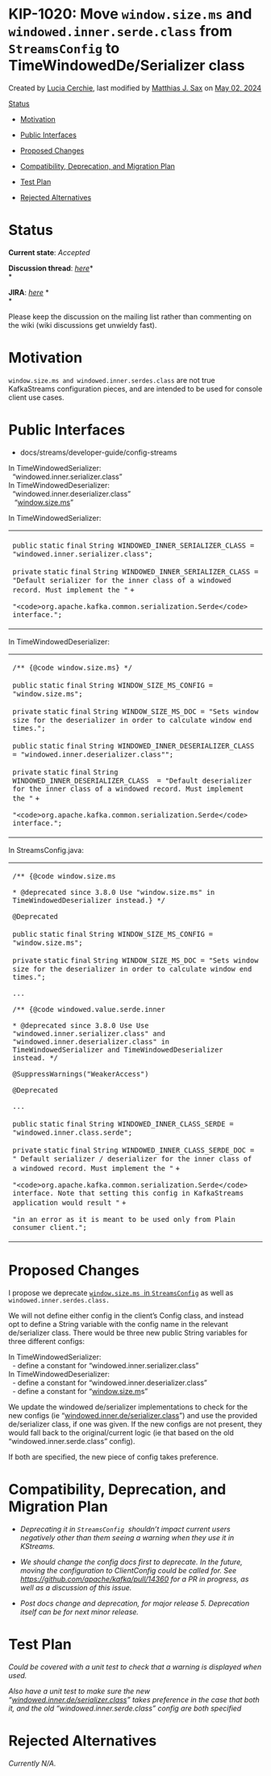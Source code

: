 KIP-1020: Move `window.size.ms` and `windowed.inner.serde.class` from
`StreamsConfig` to TimeWindowedDe/Serializer class
================

Created by [Lucia
Cerchie](https://cwiki.apache.org/confluence/display/~cerchie), last
modified by [Matthias J.
Sax](https://cwiki.apache.org/confluence/display/~mjsax) on [May 02,
2024](https://cwiki.apache.org/confluence/pages/diffpagesbyversion.action?pageId=290982804&selectedPageVersions=13&selectedPageVersions=14 "Show changes")

[Status](https://cwiki.apache.org/confluence/pages/viewpage.action?pageId=290982804#KIP1020:Move%60window.size.ms%60and%60windowed.inner.serde.class%60from%60StreamsConfig%60toTimeWindowedDe/Serializerclass-Status)

- [Motivation](https://cwiki.apache.org/confluence/pages/viewpage.action?pageId=290982804#KIP1020:Move%60window.size.ms%60and%60windowed.inner.serde.class%60from%60StreamsConfig%60toTimeWindowedDe/Serializerclass-Motivation)

- [Public
  Interfaces](https://cwiki.apache.org/confluence/pages/viewpage.action?pageId=290982804#KIP1020:Move%60window.size.ms%60and%60windowed.inner.serde.class%60from%60StreamsConfig%60toTimeWindowedDe/Serializerclass-PublicInterfaces)

- [Proposed
  Changes](https://cwiki.apache.org/confluence/pages/viewpage.action?pageId=290982804#KIP1020:Move%60window.size.ms%60and%60windowed.inner.serde.class%60from%60StreamsConfig%60toTimeWindowedDe/Serializerclass-ProposedChanges)

- [Compatibility, Deprecation, and Migration
  Plan](https://cwiki.apache.org/confluence/pages/viewpage.action?pageId=290982804#KIP1020:Move%60window.size.ms%60and%60windowed.inner.serde.class%60from%60StreamsConfig%60toTimeWindowedDe/Serializerclass-Compatibility,Deprecation,andMigrationPlan)

- [Test
  Plan](https://cwiki.apache.org/confluence/pages/viewpage.action?pageId=290982804#KIP1020:Move%60window.size.ms%60and%60windowed.inner.serde.class%60from%60StreamsConfig%60toTimeWindowedDe/Serializerclass-TestPlan)

- [Rejected
  Alternatives](https://cwiki.apache.org/confluence/pages/viewpage.action?pageId=290982804#KIP1020:Move%60window.size.ms%60and%60windowed.inner.serde.class%60from%60StreamsConfig%60toTimeWindowedDe/Serializerclass-RejectedAlternatives)

# Status

**Current state**: *Accepted*

**Discussion thread**:
[*here*](http://mail-archives.apache.org/mod_mbox/kafka-dev/201501.mbox/%3CCAOeJiJh6Vkkca85bWYgkeOZ8rC6%2BKDh7zzq8vMKECL_7PNExTA%40mail.gmail.com%3E)[](https://lists.apache.org/list.html?dev@kafka.apache.org)*  
*

**JIRA**:
[*here*](https://issues.apache.org/jira/projects/KAFKA/issues/KAFKA-16260?filter=allissues)
*  
*

Please keep the discussion on the mailing list rather than commenting on
the wiki (wiki discussions get unwieldy fast).

# Motivation

`window.size.ms and windowed.inner.serdes.class` are not true
KafkaStreams configuration pieces, and are intended to be used for
console client use cases. 

# Public Interfaces

- docs/streams/developer-guide/config-streams

In TimeWindowedSerializer:  
  “windowed.inner.serializer.class”  
In TimeWindowedDeserializer:  
  “windowed.inner.deserializer.class”  
   “[window.size.ms](http://window.size.ms/)”

In TimeWindowedSerializer:

<table>
<colgroup>
<col style="width: 100%" />
</colgroup>
<tbody>
<tr class="odd">
<td><p><code>public</code> <code>static</code> <code>final</code>
<code>String WINDOWED_INNER_SERIALIZER_CLASS = "windowed.inner.serializer.class";</code></p>
<p><code>private</code> <code>static</code> <code>final</code>
<code>String WINDOWED_INNER_SERIALIZER_CLASS = "Default serializer for the inner class of a windowed record. Must implement the "</code>
<code>+</code></p>
<p><code>"&lt;code&gt;org.apache.kafka.common.serialization.Serde&lt;/code&gt; interface.";</code></p></td>
</tr>
</tbody>
</table>

In TimeWindowedDeserializer:

<table>
<colgroup>
<col style="width: 100%" />
</colgroup>
<tbody>
<tr class="odd">
<td><p><code>/** {@code window.size.ms} */</code></p>
<p><code>public</code> <code>static</code> <code>final</code>
<code>String WINDOW_SIZE_MS_CONFIG = "window.size.ms";</code></p>
<p><code>private</code> <code>static</code> <code>final</code>
<code>String WINDOW_SIZE_MS_DOC = "Sets window size for the deserializer in order to calculate window end times.";</code></p>
<p><code>public</code> <code>static</code> <code>final</code>
<code>String WINDOWED_INNER_DESERIALIZER_CLASS = "windowed.inner.deserializer.class"";</code></p>
<p><code>private</code> <code>static</code> <code>final</code>
<code>String  WINDOWED_INNER_DESERIALIZER_CLASS  = "Default deserializer for the inner class of a windowed record. Must implement the "</code>
<code>+</code></p>
<p><code>"&lt;code&gt;org.apache.kafka.common.serialization.Serde&lt;/code&gt; interface.";</code></p></td>
</tr>
</tbody>
</table>

In StreamsConfig.java:

<table>
<colgroup>
<col style="width: 100%" />
</colgroup>
<tbody>
<tr class="odd">
<td><p><code>/** {@code window.size.ms</code></p>
<p><code>* @deprecated since 3.8.0 Use "window.size.ms" in TimeWindowedDeserializer instead.} */</code></p>
<p><code>@Deprecated</code></p>
<p><code>public</code> <code>static</code> <code>final</code>
<code>String WINDOW_SIZE_MS_CONFIG = "window.size.ms";</code></p>
<p><code>private</code> <code>static</code> <code>final</code>
<code>String WINDOW_SIZE_MS_DOC = "Sets window size for the deserializer in order to calculate window end times.";</code></p>
<p><code>...</code></p>
<p><code>/** {@code windowed.value.serde.inner</code></p>
<p><code>* @deprecated since 3.8.0 Use Use "windowed.inner.serializer.class" and "windowed.inner.deserializer.class" in TimeWindowedSerializer and TimeWindowedDeserializer instead. */</code></p>
<p><code>@SuppressWarnings("WeakerAccess")</code></p>
<p><code>@Deprecated</code></p>
<p><code>...</code></p>
<p><code>public</code> <code>static</code> <code>final</code>
<code>String WINDOWED_INNER_CLASS_SERDE = "windowed.inner.class.serde";</code></p>
<p><code>private</code> <code>static</code> <code>final</code>
<code>String WINDOWED_INNER_CLASS_SERDE_DOC = " Default serializer / deserializer for the inner class of a windowed record. Must implement the "</code>
<code>+</code></p>
<p><code>"&lt;code&gt;org.apache.kafka.common.serialization.Serde&lt;/code&gt; interface. Note that setting this config in KafkaStreams application would result "</code>
<code>+</code></p>
<p><code>"in an error as it is meant to be used only from Plain consumer client.";</code></p></td>
</tr>
</tbody>
</table>

# Proposed Changes

I propose we deprecate [`window.size.ms`  in
`StreamsConfig`](https://github.com/apache/kafka/blob/trunk/streams/src/main/java/org/apache/kafka/streams/StreamsConfig.java#L762)
as well as `windowed.inner.serdes.class.`

We will not define either config in the client’s Config class, and
instead opt to define a String variable with the config name in the
relevant de/serializer class. There would be three new public String
variables for three different configs:

In TimeWindowedSerializer:  
  - define a constant for “windowed.inner.serializer.class”  
In TimeWindowedDeserializer:  
  - define a constant for “windowed.inner.deserializer.class”  
  - define a constant for “[window.size.m](http://window.size.ms/)s”

We update the windowed de/serializer implementations to check for the
new configs (ie
“[windowed.inner.de/serializer.class](http://windowed.inner.de/serializer.class)”)
and use the provided de/serializer class, if one was given. If the new
configs are not present, they would fall back to the original/current
logic (ie that based on the old “windowed.inner.serde.class” config). 

If both are specified, the new piece of config takes preference. 

# Compatibility, Deprecation, and Migration Plan

- *Deprecating it in `StreamsConfig`  shouldn’t impact current users
  negatively other than them seeing a warning when they use it in
  KStreams.*

- *We should change the config docs first to deprecate. In the future,
  moving the configuration to ClientConfig could be called for. See
  <https://github.com/apache/kafka/pull/14360> for a PR in progress, as
  well as a discussion of this issue.*

- *Post docs change and deprecation, for major release 5. Deprecation
  itself can be for next minor release.*

# Test Plan

*Could be covered with a unit test to check that a warning is displayed
when used.*

*Also have a unit test to make sure the new
“[windowed.inner.de/serializer.class](http://windowed.inner.de/serializer.class)”
takes preference in the case that both it, and the old
“windowed.inner.serde.class” config are both specified*

# Rejected Alternatives

*Currently N/A.*
